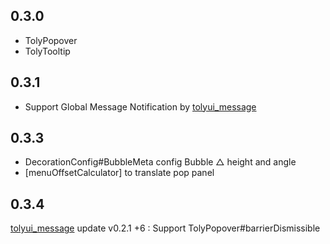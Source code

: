 ## 0.3.0

* TolyPopover 
* TolyTooltip 

## 0.3.1

* Support Global Message Notification by [tolyui_message](https://pub.dev/packages/tolyui_message)

## 0.3.3

* DecorationConfig#BubbleMeta config Bubble △ height and angle
* [menuOffsetCalculator] to translate pop panel 

## 0.3.4

[tolyui_message](https://pub.dev/packages/tolyui_message) update v0.2.1
+6 : Support TolyPopover#barrierDismissible 